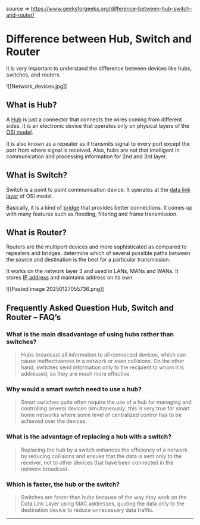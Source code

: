 
source => https://www.geeksforgeeks.org/difference-between-hub-switch-and-router/


# Difference between Hub, Switch and Router

it is very important to understand the difference between devices like hubs, switches, and routers.

![[Network_devices.jpg]]


## What is Hub?

A [Hub](https://www.geeksforgeeks.org/advantages-and-disadvantages-of-hub/) is just a connector that connects the wires coming from different sides. It is an electronic device that operates only on physical layers of the [OSI model](https://www.geeksforgeeks.org/open-systems-interconnection-model-osi/).

It is also known as a repeater as it transmits signal to every port except the port from where signal is received. Also, hubs are not that intelligent in communication and processing information for 2nd and 3rd layer.


## What is Switch?

Switch is a point to point communication device. It operates at the [data link layer](https://www.geeksforgeeks.org/data-link-layer/) of OSI model. 

Basically, it is a kind of [bridge](https://www.geeksforgeeks.org/what-is-bridge-in-computer-network-types-uses-functions-differences/) that provides better connections. It comes up with many features such as flooding, filtering and frame transmission.

## What is Router?

Routers are the multiport devices and more sophisticated as compared to repeaters and bridges.   determine which of several possible paths between the source and destination is the best for a particular transmission.

It works on the network layer 3 and used in LANs, MANs and WANs. It stores [IP address](https://www.geeksforgeeks.org/what-is-an-ip-address/) and maintains address on its own.



![[Pasted image 20250127055736.png]]


## Frequently Asked Question Hub, Switch and Router – FAQ’s

### What is the main disadvantage of using hubs rather than switches?

> Hubs broadcast all information to all connected devices, which can cause ineffectiveness in a network or even collisions. On the other hand, switches send information only to the recipient to whom it is addressed, so they are much more effective.

### Why would a smart switch need to use a hub?

> Smart switches quite often require the use of a hub for managing and controlling several devices simultaneously; this is very true for smart home networks where some level of centralized control has to be achieved over the devices.

### What is the advantage of replacing a hub with a switch?

> Replacing the hub by a switch enhances the efficiency of a network by reducing collisions and ensues that the data is sent only to the receiver, not to other devices that have been connected in the network broadcast.

### Which is faster, the hub or the switch?

> Switches are faster than hubs because of the way they work on the Data Link Layer using MAC addresses, guiding the data only to the destination device to reduce unnecessary data traffic.


----
